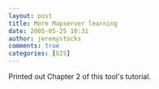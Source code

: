 ```yaml
---
layout: post
title: More Mapserver learning
date: 2005-05-25 10:31
author: jeremystocks
comments: true
categories: [GIS]
---
```

Printed out Chapter 2 of this tool's tutorial.
